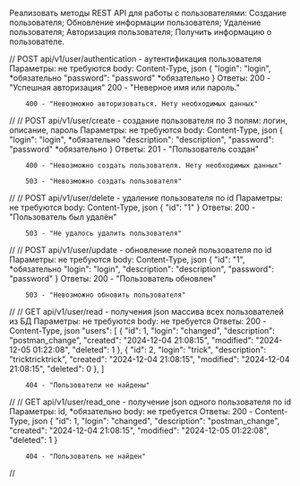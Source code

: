 Реализовать методы REST API для работы с пользователями: Создание
пользователя; Обновление информации пользователя; Удаление
пользователя; Авторизация пользователя; Получить информацию о
пользователе.

//
POST api/v1/user/authentication - аутентификация пользователя
    Параметры: не требуются
    body: 
        Content-Type, json
        {
            "login": "login", *обязательно
            "password": "password" *обязательно
        }
    Ответы:
        200 - "Успешная авторизация"
        200 - "Неверное имя или пароль."

        400 - "Невозможно авторизоваться. Нету необходимых данных"
//
//
POST api/v1/user/create - создание пользователя по 3 полям: логин, описание, пароль
    Параметры: не требуются
    body: 
        Content-Type, json
        {
            "login": "login", *обязательно
            "description": "description",
            "password": "password" *обязательно
        }
    Ответы:
        201 - "Пользователь создан"

        400 - "Невозможно создать пользователя. Нету необходимых данных"

        503 - "Невозможно создать пользователя"
//
//
POST api/v1/user/delete - удаление пользователя по id
    Параметры: не требуются
    body: 
        Content-Type, json
        {
            "id": "1"
        }
    Ответы:
        200 - "Пользователь был удалён"
        
        503 - "Не удалось удалить пользователя"
//
//
POST api/v1/user/update - обновление полей пользователя по id
    Параметры: не требуются
    body: 
        Content-Type, json
        {
            "id": "1", *обязательно
            "login": "login",
            "description": "description",
            "password": "password"
        }
    Ответы:
        200 - "Пользователь обновлен"
        
        503 - "Невозможно обновить пользователя"
//
//
GET api/v1/user/read - получения json массива всех пользователей из БД
    Параметры: не требуются
    body: не требуется
    Ответы:
        200 - Content-Type, json
                "users": [
                    {
                        "id": 1,
                        "login": "changed",
                        "description": "postman_change",
                        "created": "2024-12-04 21:08:15",
                        "modified": "2024-12-05 01:22:08",
                        "deleted": 1
                    },
                    {
                        "id": 2,
                        "login": "trick",
                        "description": "tricktricktrick",
                        "created": "2024-12-04 21:08:15",
                        "modified": "2024-12-04 21:08:15",
                        "deleted": 0
                    },
                ]
        
        404 - "Пользователи не найдены"
//
//
GET api/v1/user/read_one - получение json одного пользователя по id
    Параметры:
        id,  *обязательно
    body: не требуется
    Ответы:
        200 - Content-Type, json
            {
                "id": 1,
                "login": "changed",
                "description": "postman_change",
                "created": "2024-12-04 21:08:15",
                "modified": "2024-12-05 01:22:08",
                "deleted": 1
            }
        
        404 - "Пользователь не найден"
//